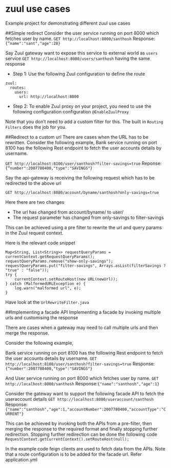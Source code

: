 # zuul use cases
Example project for demonstrating different zuul use cases 



##Simple redirect
Consider the user service running on port 8000 which fetches user by name.
`GET http://localhost:8000/santhosh`
Response:```{“name":"sant","age":28}```


Say Zuul gateway want to expose this service to external world as `users` service
`GET http://localhost:8080/users/santhosh`
having the same response

- Step 1: Use the following Zuul configuration to define the route

```
zuul:
  routes:
    users:
      url: http://localhost:8000
```

- Step 2: To enable Zuul proxy on your project, you need to use the following configuration configuration `@EnableZuulProxy`

Note that you don’t need to add a custom filter for this. The built in `Routing Filters` does the job for you.

##Redirect to a custom url
There are cases when the URL has to be rewritten. 
Consider the following example, 
Bank service running on port 8100 has the following Rest endpoint to fetch the user accounts details by username.

`GET http://localhost:8100/user/santhosh?filter-savings=true`
Reponse:```{“number":2007780400,"type":"SAVINGS"}```

Say the api-gateway is receiving the following request which has to be redirected to the above url

`GET http://localhost:8080/account/byname/santhosh?only-savings=true`

Here there are two changes
- The url has  changed from account/byname/<name> to user/<name>
- The request parameter has changed from only-savings to filter-savings

This can be achieved using a pre filter to rewrite the url and query params in the Zuul request context.

Here is the relevant code snippet

```RequestContext currentContext = RequestContext.getCurrentContext();
Map<String, List<String>> requestQueryParams = currentContext.getRequestQueryParams();
requestQueryParams.remove("show-only-savings");
requestQueryParams.put("filter-savings", Arrays.asList(filterSavings ? "true" : "false"));
try {
    currentContext.setRouteHost(new URL(newUrl));
} catch (MalformedURLException e) {
    log.warn("malformed url", e);
}
```

Have look at the `UrlRewriteFilter.java` 


##Implementing a facade API 
Implementing a facade by invoking multiple urls and customising the response

There are cases when a gateway may need to call multiple urls and then merge the response.

Consider the following example,

Bank service running on port 8100 has the following Rest endpoint to fetch the user accounts details by username.
`GET http://localhost:8100/user/santhosh?filter-savings=true`
Response:`{“number":2007780400,"type":"SAVINGS"}`

And
User service running on port 8000 which fetches user by name.
`GET http://localhost:8000/santhosh`
Response:`{"name":"santhosh","age":1}`


Consider the gateway want to support the following facade API to fetch the useraccount details
`GET http://localhost:8080/useraccount/santhosh`
Response:`{"name":"santhosh","age":1,"accountNumber":2007780400,"accountType":"CURRENT"}`

This can be achieved by invoking both the APIs from a pre-filter, then merging the response to the required format and finally stopping further redirection. Stopping further redirection can be done the following code
```RequestContext.getCurrentContext().setRouteHost(null);```


In the example code feign clients are used to fetch data from the APIs. Note that a route configuration is to be added for the facade url. Refer application.yml